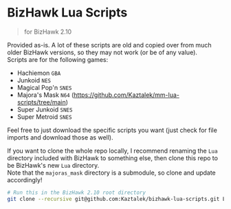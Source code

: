 # BizHawk Lua Scripts
> for BizHawk 2.10

Provided as-is. A lot of these scripts are old and copied over from much older BizHawk versions, so they may not work (or be of any value).\
Scripts are for the following games:

- Hachiemon `GBA`
- Junkoid `NES`
- Magical Pop'n `SNES`
- Majora's Mask `N64` (https://github.com/Kaztalek/mm-lua-scripts/tree/main)
- Super Junkoid `SNES`
- Super Metroid `SNES`

Feel free to just download the specific scripts you want (just check for file imports and download those as well).

If you want to clone the whole repo locally, I recommend renaming the `Lua` directory included with BizHawk to something else, then clone this repo to be BizHawk's new `Lua` directory.\
Note that the `majoras_mask` directory is a submodule, so clone and update accordingly!
```bash
# Run this in the BizHawk 2.10 root directory
git clone --recursive git@github.com:Kaztalek/bizhawk-lua-scripts.git Lua
```
